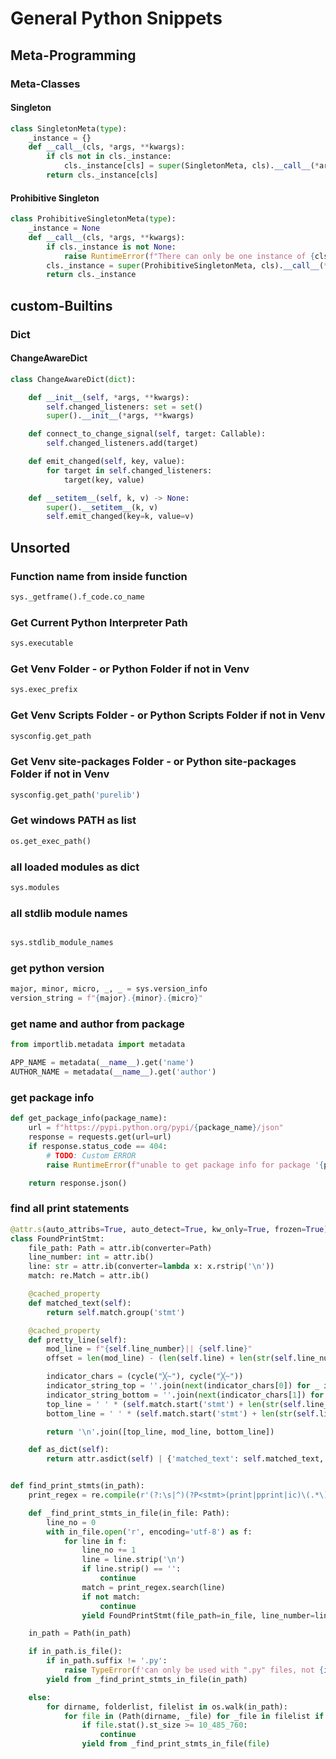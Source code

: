 # General Python Snippets

## Meta-Programming

### Meta-Classes

#### Singleton

```py
class SingletonMeta(type):
    _instance = {}
    def __call__(cls, *args, **kwargs):
        if cls not in cls._instance:
            cls._instance[cls] = super(SingletonMeta, cls).__call__(*args, **kwargs)
        return cls._instance[cls]
```

#### Prohibitive Singleton

```py
class ProhibitiveSingletonMeta(type):
    _instance = None
    def __call__(cls, *args, **kwargs):
        if cls._instance is not None:
            raise RuntimeError(f"There can only be one instance of {cls.__name__}")
        cls._instance = super(ProhibitiveSingletonMeta, cls).__call__(*args, **kwargs)
        return cls._instance
```

## custom-Builtins

### Dict

#### ChangeAwareDict

```py
class ChangeAwareDict(dict):

    def __init__(self, *args, **kwargs):
        self.changed_listeners: set = set()
        super().__init__(*args, **kwargs)

    def connect_to_change_signal(self, target: Callable):
        self.changed_listeners.add(target)

    def emit_changed(self, key, value):
        for target in self.changed_listeners:
            target(key, value)

    def __setitem__(self, k, v) -> None:
        super().__setitem__(k, v)
        self.emit_changed(key=k, value=v)
```

## Unsorted

### Function name from inside function

```py
sys._getframe().f_code.co_name
```

### Get Current Python Interpreter Path

```py
sys.executable
```

### Get Venv Folder - or Python Folder if not in Venv

```py
sys.exec_prefix
```

### Get Venv Scripts Folder - or Python Scripts Folder if not in Venv

```py
sysconfig.get_path
```

### Get Venv site-packages Folder - or Python site-packages Folder if not in Venv

```py
sysconfig.get_path('purelib')
```

### Get windows PATH as list

```py
os.get_exec_path()
```

### all loaded modules as dict

```py
sys.modules
```

### all stdlib module names

```py

sys.stdlib_module_names

```

### get python version

```py
major, minor, micro, _, _ = sys.version_info
version_string = f"{major}.{minor}.{micro}"
```

### get name and author from package

```py
from importlib.metadata import metadata

APP_NAME = metadata(__name__).get('name')
AUTHOR_NAME = metadata(__name__).get('author')
```

### get package info

```py
def get_package_info(package_name):
    url = f"https://pypi.python.org/pypi/{package_name}/json"
    response = requests.get(url=url)
    if response.status_code == 404:
        # TODO: Custom ERROR
        raise RuntimeError(f"unable to get package info for package '{package_name}'")

    return response.json()
```

### find all print statements

```py
@attr.s(auto_attribs=True, auto_detect=True, kw_only=True, frozen=True)
class FoundPrintStmt:
    file_path: Path = attr.ib(converter=Path)
    line_number: int = attr.ib()
    line: str = attr.ib(converter=lambda x: x.rstrip('\n'))
    match: re.Match = attr.ib()

    @cached_property
    def matched_text(self):
        return self.match.group('stmt')

    @cached_property
    def pretty_line(self):
        mod_line = f"{self.line_number}|| {self.line}"
        offset = len(mod_line) - (len(self.line) + len(str(self.line_number)))

        indicator_chars = (cycle("╳~"), cycle("╳~"))
        indicator_string_top = ''.join(next(indicator_chars[0]) for _ in range(len(self.matched_text)))
        indicator_string_bottom = ''.join(next(indicator_chars[1]) for _ in range(len(self.matched_text)))
        top_line = ' ' * (self.match.start('stmt') + len(str(self.line_number)) + offset) + indicator_string_top
        bottom_line = ' ' * (self.match.start('stmt') + len(str(self.line_number)) + offset) + indicator_string_bottom

        return '\n'.join([top_line, mod_line, bottom_line])

    def as_dict(self):
        return attr.asdict(self) | {'matched_text': self.matched_text, 'pretty_line': self.pretty_line}


def find_print_stmts(in_path):
    print_regex = re.compile(r'(?:\s|^)(?P<stmt>(print|pprint|ic)\(.*\))')

    def _find_print_stmts_in_file(in_file: Path):
        line_no = 0
        with in_file.open('r', encoding='utf-8') as f:
            for line in f:
                line_no += 1
                line = line.strip('\n')
                if line.strip() == '':
                    continue
                match = print_regex.search(line)
                if not match:
                    continue
                yield FoundPrintStmt(file_path=in_file, line_number=line_no, line=line, match=match)

    in_path = Path(in_path)

    if in_path.is_file():
        if in_path.suffix != '.py':
            raise TypeError(f'can only be used with ".py" files, not {in_path.suffix!r}')
        yield from _find_print_stmts_in_file(in_path)

    else:
        for dirname, folderlist, filelist in os.walk(in_path):
            for file in (Path(dirname, _file) for _file in filelist if _file.endswith('.py')):
                if file.stat().st_size >= 10_485_760:
                    continue
                yield from _find_print_stmts_in_file(file)
```
